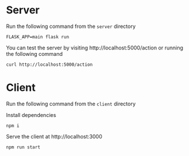 # Server

Run the following command from the `server` directory

    FLASK_APP=main flask run

You can test the server by visiting http://localhost:5000/action or
running the following command

    curl http://localhost:5000/action

# Client

Run the following command from the `client` directory

Install dependencies

    npm i

Serve the client at http://localhost:3000

    npm run start
